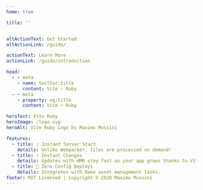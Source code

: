 ```yaml
---
home: true

title: ''


altActionText: Get Started
altActionLink: /guide/

actionText: Learn More
actionLink: /guide/introduction

head:
  - - meta
    - name: twitter:title
      content: Vite ⚡ Ruby
  - - meta
    - property: og:title
      content: Vite ⚡ Ruby

heroText: Vite Ruby
heroImage: /logo.svg
heroAlt: Vite Ruby Logo by Maximo Mussini

features:
  - title: 💡 Instant Server Start
    details: Unlike Webpacker, files are processed on demand!
  - title: ⚡️ Instant Changes
    details: Updates with HMR stay fast as your app grows thanks to Vite.
  - title: 🚀 Zero-Config Deploys
    details: Integrates with Rake asset management tasks.
footer: MIT Licensed | Copyright © 2020 Máximo Mussini
---
```

